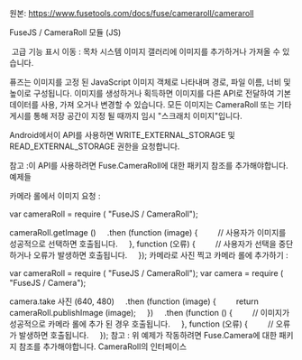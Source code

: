 원본: https://www.fusetools.com/docs/fuse/cameraroll/cameraroll

FuseJS / CameraRoll 모듈 (JS)

 고급 기능 표시
이동 :
목차
시스템 이미지 갤러리에 이미지를 추가하거나 가져올 수 있습니다.

퓨즈는 이미지를 고정 된 JavaScript 이미지 객체로 나타내며 경로, 파일 이름, 너비 및 높이로 구성됩니다. 이미지를 생성하거나 획득하면 이미지를 다른 API로 전달하여 기본 데이터를 사용, 가져 오거나 변경할 수 있습니다. 모든 이미지는 CameraRoll 또는 기타 게시를 통해 저장 공간이 지정 될 때까지 임시 "스크래치 이미지"입니다.

Android에서이 API를 사용하면 WRITE_EXTERNAL_STORAGE 및 READ_EXTERNAL_STORAGE 권한을 요청합니다.

참고 :이 API를 사용하려면 Fuse.CameraRoll에 대한 패키지 참조를 추가해야합니다.
예제들

카메라 롤에서 이미지 요청 :

var cameraRoll = require ( "FuseJS / CameraRoll");

cameraRoll.getImage ()
    .then (function (image) {
        // 사용자가 이미지를 성공적으로 선택하면 호출됩니다.
    }, function (오류) {
        // 사용자가 선택을 중단하거나 오류가 발생하면 호출됩니다.
    });
카메라로 사진 찍고 카메라 롤에 추가하기 :

var cameraRoll = require ( "FuseJS / CameraRoll");
var camera = require ( "FuseJS / Camera");

camera.take 사진 (640, 480)
    .then (function (image) {
        return cameraRoll.publishImage (image);
    })
    .then (function () {
        // 이미지가 성공적으로 카메라 롤에 추가 된 경우 호출됩니다.
    }, function (오류) {
        // 오류가 발생하면 호출됩니다.
    });
참고 : 위 예제가 작동하려면 Fuse.Camera에 대한 패키지 참조를 추가해야합니다.
CameraRoll의 인터페이스

